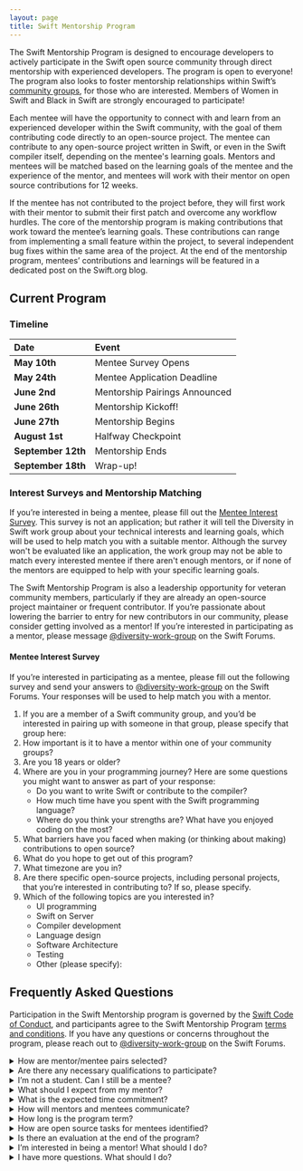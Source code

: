 ```yaml
---
layout: page
title: Swift Mentorship Program
---
```


The Swift Mentorship Program is designed to encourage developers to actively participate in the Swift open source community through direct mentorship with experienced developers. The program is open to everyone! The program also looks to foster mentorship relationships within Swift’s [community groups](/diversity/#community-groups), for those who are interested. Members of Women in Swift and Black in Swift are strongly encouraged to participate!

Each mentee will have the opportunity to connect with and learn from an experienced developer within the Swift community, with the goal of them contributing code directly to an open-source project. The mentee can contribute to any open-source project written in Swift, or even in the Swift compiler itself, depending on the mentee's learning goals. Mentors and mentees will be matched based on the learning goals of the mentee and the experience of the mentor, and mentees will work with their mentor on open source contributions for 12 weeks.

If the mentee has not contributed to the project before, they will first work with their mentor to submit their first patch and overcome any workflow hurdles. The core of the mentorship program is making contributions that work toward the mentee’s learning goals. These contributions can range from implementing a small feature within the project, to several independent bug fixes within the same area of the project.
At the end of the mentorship program, mentees’ contributions and learnings will be featured in a dedicated post on the Swift.org blog.

## Current Program

### Timeline 

| Date               | Event                          |
|:-------------------|:-------------------------------|
| **May 10th**       |  Mentee Survey Opens           |
| **May 24th**       |  Mentee Application Deadline   |
| **June 2nd**       |  Mentorship Pairings Announced |
| **June 26th**      |  Mentorship Kickoff!           |
| **June 27th**      |  Mentorship Begins             |
| **August 1st**     |  Halfway Checkpoint            |
| **September 12th** |  Mentorship Ends               |
| **September 18th** |  Wrap-up!                      |


### Interest Surveys and Mentorship Matching

If you’re interested in being a mentee, please fill out the [Mentee Interest Survey](#mentee-interest-survey). This survey is not an application; but rather it will tell the Diversity in Swift work group about your technical interests and learning goals, which will be used to help match you with a suitable mentor. Although the survey won't be evaluated like an application, the work group may not be able to match every interested mentee if there aren't enough mentors, or if none of the mentors are equipped to help with your specific learning goals.

The Swift Mentorship Program is also a leadership opportunity for veteran community members, particularly if they are already an open-source project maintainer or frequent contributor. If you’re passionate about lowering the barrier to entry for new contributors in our community, please consider getting involved as a mentor! If you’re interested in participating as a mentor, please message [@diversity-work-group](https://forums.swift.org/new-message?groupname=diversity-work-group) on the Swift Forums.

#### Mentee Interest Survey

If you’re interested in participating as a mentee, please fill out the following survey and send your answers to <a href="https://forums.swift.org/new-message?groupname=diversity-work-group&title=Mentee+Interest+Survey&body=1.+If+you+are+member+of+a+Swift+community+group,+and+you'd+be+interested+in+pairing+up+with+someone+in+that+group,+please+specify+that+group+here%0D%0A2.+How+important+is+it+to+have+a+mentor+within+one+of+your+community+groups%0D%0A3.+Are+you+18+years+or+older%0D%0A4.+Where+are+you+in+your+programming+journey%0D%0A5.+What+barriers+have+you+faced+when+making+(or+thinking+about+making+contributions+to+open+source%0D%0A6.+What+do+you+hope+to+get+out+of+this+program%0D%0A7.+What+timezone+are+you+in%0D%0A8.+Are+there+specific+open-source+projects,+including+personal+projects,+that+you’re+interested+in+contributing+to+(please+specify)+%0D%0A9.+Which+of+the+following+topics+are+you+interested+in">@diversity-work-group</a> on the Swift Forums. Your responses will be used to help match you with a mentor.

1. If you are a member of a Swift community group, and you’d be interested in pairing up with someone in that group, please specify that group here:
2. How important is it to have a mentor within one of your community groups?
3. Are you 18 years or older?
4. Where are you in your programming journey? Here are some questions you might want to answer as part of your response:
   - Do you want to write Swift or contribute to the compiler?
   - How much time have you spent with the Swift programming language?
   - Where do you think your strengths are? What have you enjoyed coding on the most?
5. What barriers have you faced when making (or thinking about making) contributions to open source?
6. What do you hope to get out of this program?
7.  What timezone are you in?
8.  Are there specific open-source projects, including personal projects, that you’re interested in contributing to? If so, please specify.
9.  Which of the following topics are you interested in?
	 - UI programming
	 - Swift on Server
	 - Compiler development
	 - Language design
	 - Software Architecture
	 - Testing
	 - Other (please specify):

## Frequently Asked Questions

Participation in the Swift Mentorship program is governed by the [Swift Code of Conduct](/code-of-conduct), and participants agree to the Swift Mentorship Program [terms and conditions](/mentorship-tos/). If you have any questions or concerns throughout the program, please reach out to [@diversity-work-group](https://forums.swift.org/new-message?groupname=diversity-work-group) on the Swift Forums.

<details class="download">
  <summary>How are mentor/mentee pairs selected?</summary>

Mentors and mentees will each fill out an interest survey. The survey is not an application, but rather it tells the Diversity in Swift work group about the participant’s interests, experience, learning goals, and more, which will be used to help the work group match mentor-mentee pairs. The interest surveys have a parallel set of questions to help evaluate whether the mentor has suitable experience to help the mentee with their learning goals. For example, the mentee questionnaire asks the mentee which specific skills/topics they are interested in working on, and the mentor questionnaire asks which specific skills/topics the mentor has experience with and can help a mentee learn about. A potential mentee will not be matched with a mentor if there are not enough mentors, or if there is not a suitable mentor to help them with their learning goals.
</details>

<details class="download">
  <summary>Are there any necessary qualifications to participate?</summary>

There are no necessary qualifications for mentees — the mentorship program is open to anybody 18 years and older who is willing to learn about Swift! Since this program is designed to encourage and help diverse developers overcome barriers and actively participate in the Swift community, the Diversity in Swift work group strongly encourages members of Women in Swift and Black in Swift to participate.
Mentors must be members of the Swift community (e.g., iOS developers, Swift compiler contributors, etc). Prior experience with mentorship is a plus, but not required.
</details>

<details class="download">
  <summary>I’m not a student. Can I still be a mentee?</summary>

Yes! This mentorship program is not limited to students.
</details>

<details class="download">
  <summary>What should I expect from my mentor?</summary>

You can expect your mentor to help guide you as you make contributions to an open source project, provide constructive feedback on your work, share their own experiences, and help you navigate the Swift community! You should not expect your mentor to make sure your contributions are accepted or assign work to you. You also should not expect your mentor to directly teach you. Think of your mentor as a teaching assistant rather than a teacher — they may suggest resources to aid your learning, answer questions, and discuss what you’ve learned, but they are not expected to give you a lecture on a technical concept.
</details>

<details class="download">
  <summary>What is the expected time commitment?</summary>

Mentors are expected to meet with their mentees at least 2 hours per month. The mentorship pair can decide how to distribute that time throughout the month. Mentees are expected to spend at least an additional 2 hours per month working on their contributions.
</details>

<details class="download">
  <summary>How will mentors and mentees communicate?</summary>

Most communication is expected to happen asynchronously on the Swift Forums. The mentorship pair may also decide to meet “face to face” via video chat or similar.
</details>

<details class="download">
  <summary>How long is the program term?</summary>

12 weeks.
</details>

<details class="download">
  <summary>How are open source tasks for mentees identified?</summary>

If the mentee does not have any ideas in mind, project maintainers and mentors may identify starter tasks that are suitable for newcomers to the project. For example, the Swift compiler project has issues labeled StarterBug on bugs.swift.org. Beyond the initial contribution, mentors or mentees may suggest small “projects” that are implementable given the expected time commitment. Otherwise, every open source project has an endless supply of issues to be fixed! Participants may rely on the issue tracking system for the open source project to identify these tasks.
</details>

<details class="download">
  <summary>Is there an evaluation at the end of the program?</summary>

There is no formal evaluation at the end of the mentorship program. However, there will be an exit survey for all participants. There will also be a post on the Swift.org blog to highlight mentees’ contributions and their learnings.
</details>

<details class="download">
  <summary>I’m interested in being a mentor! What should I do?</summary>

Please reach out to <a href="https://forums.swift.org/new-message?groupname=diversity-work-group">@diversity-work-group</a> on the Swift Forums if you are interested in participating as a mentor.
</details>

<details class="download">
  <summary>I have more questions. What should I do?</summary>

Please reach out to <a href="https://forums.swift.org/new-message?groupname=diversity-work-group">@diversity-work-group</a> on the Swift Forums with any additional questions you have!
</details>